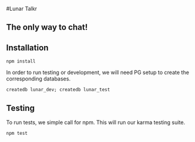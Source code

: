 #Lunar Talkr
## The only way to chat!

## Installation

```
npm install
```

In order to run testing or development, we will need PG setup to create the
corresponding databases.

```
createdb lunar_dev; createdb lunar_test
```

## Testing

To run tests, we simple call for npm. This will run our karma testing suite.
```
npm test
```
